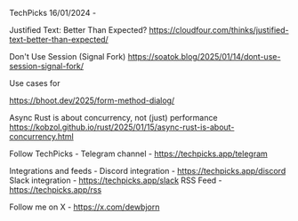 TechPicks 16/01/2024 -

Justified Text: Better Than Expected?
https://cloudfour.com/thinks/justified-text-better-than-expected/

Don't Use Session (Signal Fork)
https://soatok.blog/2025/01/14/dont-use-session-signal-fork/

Use cases for <form method="dialog">
https://bhoot.dev/2025/form-method-dialog/

Async Rust is about concurrency, not (just) performance
https://kobzol.github.io/rust/2025/01/15/async-rust-is-about-concurrency.html

Follow TechPicks -
Telegram channel - https://techpicks.app/telegram

Integrations and feeds -
Discord integration - https://techpicks.app/discord
Slack integration - https://techpicks.app/slack
RSS Feed - https://techpicks.app/rss

Follow me on X - https://x.com/dewbjorn